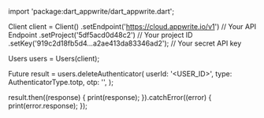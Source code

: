 import 'package:dart_appwrite/dart_appwrite.dart';

Client client = Client()
  .setEndpoint('https://cloud.appwrite.io/v1') // Your API Endpoint
  .setProject('5df5acd0d48c2') // Your project ID
  .setKey('919c2d18fb5d4...a2ae413da83346ad2'); // Your secret API key

Users users = Users(client);

Future result = users.deleteAuthenticator(
  userId: '<USER_ID>',
  type:  AuthenticatorType.totp,
  otp: '<OTP>',
);

result.then((response) {
  print(response);
}).catchError((error) {
  print(error.response);
});
